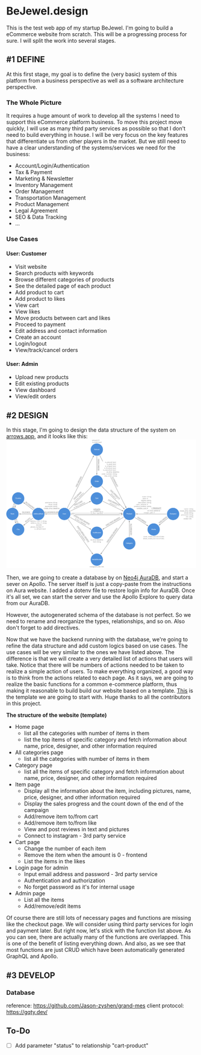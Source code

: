 # BeJewel.design

This is the test web app of my startup BeJewel. I'm going to build a eCommerce website from scratch. This will be a progressing process for sure. I will split the work into several stages.

## #1 DEFINE

At this first stage, my goal is to define the (very basic) system of this platform from a business perspective as well as a software architecture perspective.

### The Whole Picture

It requires a huge amount of work to develop all the systems I need to support this eCommerce platform business. To move this project move quickly, I will use as many third party services as possible so that I don't need to build everything in house. I will be very focus on the key features that differentiate us from other players in the market. But we still need to have a clear understanding of the systems/services we need for the business:

- Account/Login/Authentication
- Tax & Payment
- Marketing & Newsletter
- Inventory Management
- Order Management
- Transportation Management
- Product Management
- Legal Agreement
- SEO & Data Tracking
- ...

### Use Cases

#### User: Customer

- Visit website
- Search products with keywords
- Browse different categories of products
- See the detailed page of each product
- Add product to cart
- Add product to likes
- View cart
- View likes
- Move products between cart and likes
- Proceed to payment
- Edit address and contact information
- Create an account
- Login/logout
- View/track/cancel orders

#### User: Admin

- Upload new products
- Edit existing products
- View dashboard
- View/edit orders

## #2 DESIGN

In this stage, I'm going to design the data structure of the system on [arrows.app](https://arrows.app/#/googledrive/ids=1WEcj3gSbti6DKPE3BMByYuCvrk4o-wDN), and it looks like this:
![Data Structure](Data%20Structure.png)

Then, we are going to create a database by on [Neo4j AuraDB](https://console.neo4j.io/), and start a sever on Apollo. The server itself is just a copy-paste from the instructions on Aura website. I added a dotenv file to restore login info for AuraDB. Once it's all set, we can start the server and use the Apollo Explore to query data from our AuraDB. 

However, the autogenerated schema of the database is not perfect. So we need to rename and reorganize the types, relationships, and so on. Also don't forget to add directives.

Now that we have the backend running with the database, we're going to refine the data structure and add custom logics based on use cases. The use cases will be very similar to the ones we have listed above. The difference is that we will create a very detailed list of actions that users will take. Notice that there will be numbers of actions needed to be taken to realize a simple action of users. To make everything organized, a good way is to think from the actions related to each page. As it says, we are going to realize the basic functions for a common e-commerce platform, thus making it reasonable to build build our website based on a template. [This](https://github.com/jamstack-cms/jamstack-ecommerce) is the template we are going to start with. Huge thanks to all the contributors in this project.

**The structure of the website (template)**

- Home page
  - list all the categories with number of items in them
  - list the top items of specific category and fetch information about name, price, designer, and other information required
- All categories page
  - list all the categories with number of items in them
- Category page
  - list all the items of specific category and fetch information about name, price, designer, and other information required
- Item page
  - Display all the information about the item, including pictures, name, price, designer, and other information required
  - Display the sales progress and the count down of the end of the campaign
  - Add/remove item to/from cart
  - Add/remove item to/from like
  - View and post reviews in text and pictures
  - Connect to instagram - 3rd party service
- Cart page
  - Change the number of each item
  - Remove the item when the amount is 0 - frontend
  - List the items in the likes
- Login page for admin
  - Input email address and password - 3rd party service
  - Authentication and authorization
  - No forget password as it's for internal usage
- Admin page
  - List all the items
  - Add/remove/edit items

Of course there are still lots of necessary pages and functions are missing like the checkout page. We will consider using third party services for login and payment later. But right now, let's stick with the function list above. As you can see, there are actually many of the functions are overlapped. This is one of the benefit of listing everything down. And also, as we see that most functions are just CRUD which have been automatically generated GraphQL and Apollo.
## #3 DEVELOP

### Database

reference: https://github.com/Jason-zyshen/grand-mes
client protocol: https://gqty.dev/


## To-Do
- [ ] Add parameter "status" to relationship "cart-product" 